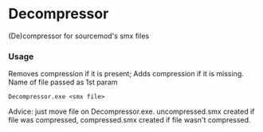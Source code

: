 # Decompressor
(De)compressor for sourcemod's smx files

### Usage
Removes compression if it is present; Adds compression if it is missing.
Name of file passed as 1st param
```
Decompressor.exe <smx file>
```
Advice: just move file on Decompressor.exe.
uncompressed.smx created if file was compressed, compressed.smx created if file wasn't compressed.
